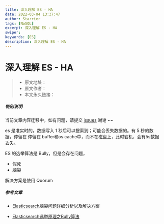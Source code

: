 ```yaml
---
title: 深入理解 ES - HA
date: 2022-03-04 13:37:47
author: Starrier
tags: [NoSQL]
excerpt: 深入理解 ES - HA
swiper:
keywords: [ES]
description: 深入理解 ES - HA
---
```


# 深入理解 ES - HA

> * 原文地址：[]()
> * 原文作者：[]()
> * 本文永久链接：[]()

##### **特别说明**

当前文章内容迁移中，如有问题，请提交 [issues](https://github.com/Starrier/starrier.github.io/issues) 谢谢 ~~


es 是准实时的，数据写⼊ 1 秒后可以搜索到；可能会丢失数据的。有 5 秒的数 据，停留在 停留在 buffer和os cache中，而不在磁盘上，此时宕机，会有5s数据丢失。


ES 的选举算法是 Bully，但是会存在问题，

- 假死
- 脑裂

解决方案是使用 Quorum


##### 参考文章

- [Elasticsearch脑裂问题详细分析以及解决方案](https://www.cnblogs.com/zh-ch/p/14166079.html)

- [Elasticsearch选举原理之Bully算法](https://zhuanlan.zhihu.com/p/110015509)
